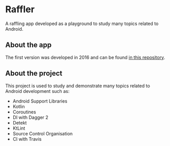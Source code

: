 # Raffler

A raffling app developed as a playground to study many topics related to Android.

## About the app

The first version was developed in 2016 and can be found [in this repository](https://github.com/fibelatti/raffler).

## About the project

This project is used to study and demonstrate many topics related to Android development such as:
- Android Support Libraries
- Kotlin
- Coroutines
- DI with Dagger 2
- Detekt
- KtLint
- Source Control Organisation
- CI with Travis
